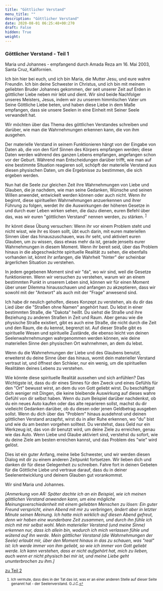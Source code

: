 ```yaml
---
title: "Göttlicher Verstand"
menu_title: ""
description: "Göttlicher Verstand"
date: 2020-08-01 06:25:48+00:270
draft: False
hidden: True
weight:
---
```

### Göttlicher Verstand - Teil 1

Maria und Johannes - empfangend durch Amada Reza am 16. Mai 2003, Santa Cruz, Kalifornien.

Ich bin hier bei euch, und ich bin Maria, die Mutter Jesu, und eure wahre Freundin. Ich bin deine Schwester in Christus, und ich bin mit meinem geliebten Bruder Johannes gekommen, der seit unserer Zeit auf Erden in göttlicher Liebe neben mir lebt und dient. Wir sind beide Nachfolger unseres Meisters, Jesus, indem wir zu unserem himmlischen Vater um Seine Göttliche Liebe beten, und haben diese Liebe in dem Maße empfangen, dass sie unsere Seelen in eine Einheit mit Seiner Seele verwandelt hat.

Wir möchten über das Thema des göttlichen Verstandes schreiben und darüber, wie man die Wahrnehmungen erkennen kann, die von ihm ausgehen.

Der materielle Verstand in seinem Funktionieren hängt von der Eingabe von Daten ab, die von den fünf Sinnen des Körpers empfangen werden; diese Daten werden während des ganzen Lebens empfangen, angefangen schon vor der Geburt. Während man Entscheidungen darüber trifft, wie man auf eine bestimmte Situation reagieren soll, schöpft der materielle Verstand aus diesen physischen Daten, um die Ergebnisse zu bestimmen, die sich ergeben werden.

Nun hat die Seele zur gleichen Zeit ihre Wahrnehmungen von Liebe und Glauben, die je nachdem, wie man seine Gedanken, Wünsche und seinen Willen anwendet, entwickelt werden können oder auch nicht. Wenn ihr beginnt, diese spirituellen Wahrnehmungen anzuerkennen und ihrer Führung zu folgen, werdet ihr die Auswirkungen der höheren Gesetze in und durch euer Leben wirken sehen, die dazu dienen, euren Befehl über das, was wir euren "göttlichen Verstand" nennen werden, zu stärken. <sup id="a1">[1](#f1)</sup>

Ihr könnt diese Übung versuchen: Wenn ihr vor einem Problem steht und nicht wisst, wie ihr es lösen sollt, übt euch darin, mit euren materiellen Sinnen über das hinauszuschauen, was ihr seht, und aktiviert euren Glauben, um zu wissen, dass etwas mehr da ist, gerade jenseits eurer Wahrnehmungen in diesem Moment. Wenn ihr bereit seid, über das Problem hinaus in die abgeschwächte spirituelle Realität zu sehen, die ebenfalls vorhanden ist, könnt ihr anfangen, die Wahrheit "hinter" der scheinbar ärgerlichen Situation zu verstehen.

In jedem gegebenen Moment sind wir "da", wo wir sind, weil die Gesetze funktionieren. Wenn wir versuchen zu verstehen, warum wir an einem bestimmten Punkt in unserem Leben sind, können wir für einen Moment über unser Dilemma hinausschauen und anfangen zu akzeptieren, dass wir sowohl mit der "Antwort" als auch mit der "Frage" anwesend sind.

Ich habe dir neulich geholfen, dieses Konzept zu verstehen, als du dir das Lied über die "Straßen ohne Namen" angehört hast. Du lebst in einer bestimmten Straße, die "Dakota" heißt. Du siehst die Straße und ihre Beziehung zu anderen Straßen in Zeit und Raum. Aber genau wie die physische Straße existiert, gibt es auch eine Straße, die nicht durch die Zeit und den Raum, die du kennst, begrenzt ist. Auf dieser Straße gibt es spirituelle Wesen und spirituelle Zustände, die ebenso leicht von deinen Seelenwahrnehmungen wahrgenommen werden können, wie deine materiellen Sinne den physischen Ort wahrnehmen, an dem du lebst.

Wenn du die Wahrnehmungen der Liebe und des Glaubens benutzt, erweiterst du deine Sinne über das hinaus, womit dein materieller Verstand vertraut ist, und öffnest den Schleier, nur ein wenig, um die spirituellen Realitäten deines Lebens zu verstehen.

Wie könnte diese spirituelle Realität aussehen und sich anfühlen? Das Wichtigste ist, dass du dir eines Sinnes für den Zweck und eines Gefühls für den "Ort" bewusst wirst, an dem du von Gott geliebt wirst. Du beschäftigst dich weniger mit Dingen, die keine bleibende Auswirkung auf dieses wahre Gefühl von dir selbst haben. Wenn du zum Beispiel darüber nachdenkst, ob du ein neues Auto kaufen oder das alte reparieren sollst, machst du dir vielleicht Gedanken darüber, ob du diesen oder jenen Geldbetrag ausgeben sollst. Wenn du dich über das "Problem" hinaus ausdehnst und deinen göttlichen Verstand anzapfst, wirst du in aller Ruhe erkennen, wo "du" bist und wie du am besten vorgehen solltest. Du verstehst, dass Geld nur ein Werkzeug ist, das von dir benutzt wird, um deine Ziele zu erreichen, genau wie das Auto. Wenn Liebe und Glaube aktiviert sind, verstehst du sofort, wie du deine Ziele am besten erreichen kannst, und das Problem des "wie" wird gelöst.

Dies ist ein guter Anfang, meine liebe Schwester, und wir werden diesen Dialog mit dir zu einem anderen Zeitpunkt fortsetzen. Wir lieben dich und danken dir für diese Gelegenheit zu schreiben. Fahre fort in deinen Gebeten für die Göttliche Liebe und vertraue darauf, dass du in deiner Seelenentwicklung und deinem Glauben gut vorankommst.

Wir sind Maria und Johannes.

*[Anmerkung von AR: Später dachte ich an ein Beispiel, wie ich meinen göttlichen Verstand anwenden kann, um eine mögliche Meinungsverschiedenheit mit einem geliebten Menschen zu lösen: Ein guter Freund verspricht, einen Abend mit mir zu verbringen, ändert aber in letzter Minute seinen Meinung. Ich hatte mich wirklich auf diesen Abend gefreut, denn wir haben eine wunderbare Zeit zusammen, und durch ihn fühle ich mich mit mir selbst wohl. Mein materieller Verstand (und meine Sinne) erkennen nur, dass ich allein bin, wodurch ich mich verlassen fühle und wütend auf ihn werde. Mein göttlicher Verstand (die Wahrnehmungen der Seele) erlaubt mir, über den Moment hinaus in das zu schauen, was "real" ist: Ich werde immer von ihm geliebt, so wie ich immer von Gott geliebt werde. Ich kann verstehen, dass er nicht aufgehört hat, mich zu lieben, auch wenn er nicht physisch bei mir ist, und meine Liebe geht ununterbrochen zu ihm.]*

[zu Teil 2](/aktuelle-botschaften/aktuelle-botschaften-in-reihenfolge-des-datums/aktuelle-botschaften-2003/der-goettliche-verstand-ar-johannes-8-juni-2003/)
<small>

1. <large id="f1"> Ich vermute, dass dies in der Tat das ist, was er an einer anderen Stelle auf dieser Seite genannt hat - der Seelenverstand. G.J.C.[↩](#a1)
